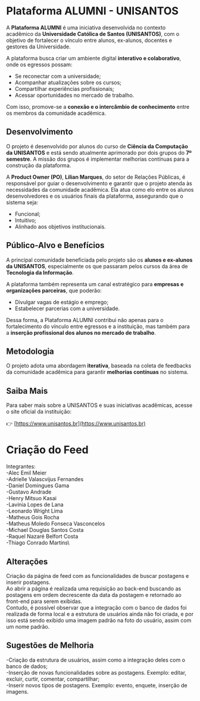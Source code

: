 # Plataforma ALUMNI - UNISANTOS

A **Plataforma ALUMNI** é uma iniciativa desenvolvida no contexto acadêmico da **Universidade Católica de Santos (UNISANTOS)**, com o objetivo de fortalecer o vínculo entre alunos, ex-alunos, docentes e gestores da Universidade.

A plataforma busca criar um ambiente digital **interativo e colaborativo**, onde os egressos possam:

- Se reconectar com a universidade;
- Acompanhar atualizações sobre os cursos;
- Compartilhar experiências profissionais;
- Acessar oportunidades no mercado de trabalho.

Com isso, promove-se a **conexão e o intercâmbio de conhecimento** entre os membros da comunidade acadêmica.

## Desenvolvimento

O projeto é desenvolvido por alunos do curso de **Ciência da Computação da UNISANTOS** e está sendo atualmente aprimorado por dois grupos do **7º semestre**. A missão dos grupos é implementar melhorias contínuas para a construção da plataforma.

A **Product Owner (PO)**, **Lilian Marques**, do setor de Relações Públicas, é responsável por guiar o desenvolvimento e garantir que o projeto atenda às necessidades da comunidade acadêmica. Ela atua como elo entre os alunos desenvolvedores e os usuários finais da plataforma, assegurando que o sistema seja:

- Funcional;
- Intuitivo;
- Alinhado aos objetivos institucionais.

## Público-Alvo e Benefícios

A principal comunidade beneficiada pelo projeto são os **alunos e ex-alunos da UNISANTOS**, especialmente os que passaram pelos cursos da área de **Tecnologia da Informação**.

A plataforma também representa um canal estratégico para **empresas e organizações parceiras**, que poderão:

- Divulgar vagas de estágio e emprego;
- Estabelecer parcerias com a universidade.

Dessa forma, a Plataforma ALUMNI contribui não apenas para o fortalecimento do vínculo entre egressos e a instituição, mas também para a **inserção profissional dos alunos no mercado de trabalho**.

## Metodologia

O projeto adota uma abordagem **iterativa**, baseada na coleta de feedbacks da comunidade acadêmica para garantir **melhorias contínuas** no sistema.

## Saiba Mais

Para saber mais sobre a UNISANTOS e suas iniciativas acadêmicas, acesse o site oficial da instituição:

👉 [https://www.unisantos.br](https://www.unisantos.br)


# Criação do Feed
Integrantes:\
-Alec Emil Meier\
-Adrielle Valascvijus Fernandes\
-Daniel Domingues Gama\
-Gustavo Andrade\
-Henry Mitsuo Kasai\
-Lavínia Lopes de Lana\
-Leonardo Wright Lima\
-Matheus Gois Rocha\
-Matheus Moledo Fonseca Vasconcelos\
-Michael Douglas Santos Costa\
-Raquel Nazaré Belfort Costa\
-Thiago Conrado Martins\

## Alterações
  Criação da página de feed com as funcionalidades de buscar postagens e inserir postagens.\
  Ao abrir a página é realizada uma requisição ao back-end buscando as postagens em ordem decrescente da data da postagem e retornado ao front-end para serem exibidas.\
  Contudo, é possível observar que a integração com o banco de dados foi realizada de forma local e a estrutura de usuários ainda não foi criada, e por isso está sendo exibido uma imagem padrão na foto do usuário, assim com um nome padrão.
  
## Sugestões de Melhoria
-Criação da estrutura de usuários, assim como a integração deles com o banco de dados;\
-Inserção de novas funcionalidades sobre as postagens. Exemplo: editar, excluir, curtir, comentar, compartilhar;\
-Inserir novos tipos de postagens. Exemplo: evento, enquete, inserção de imagens.

